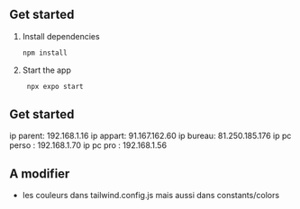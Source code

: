 ## Get started

1. Install dependencies

   ```bash
   npm install
   ```

2. Start the app

   ```bash
    npx expo start
   ```

## Get started

ip parent: 192.168.1.16
ip appart: 91.167.162.60
ip bureau: 81.250.185.176
ip pc perso : 192.168.1.70
ip pc pro : 192.168.1.56

## A modifier

- les couleurs dans tailwind.config.js mais aussi dans constants/colors
